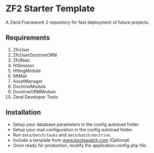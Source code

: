 ZF2 Starter Template
====================
A Zend Framework 2 repository for fast deployment of future projects.

## Requirements
1. ZfcUser
2. ZfcUserDoctrineORM
3. ZfcRbac
4. HtSession
5. HtImgModule
6. MtMail
7. AssetManager
8. DoctrineModule
9. DoctrineORMModule
10. Zend Developer Tools

## Installation
* Setup your database parameters in the config autoload folder.
* Setup your mail configuration in the config autoload folder.
* Run `data/batch/tasks` and `data/batch/doctrine`.
* Include a template from www.bootswatch.com (Optional)
* Once ready for production, modify the application.config.php file.